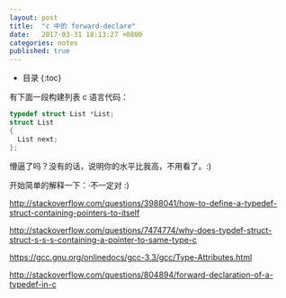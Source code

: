 ```yaml
---
layout: post
title:  "c 中的 forward-declare"
date:   2017-03-31 18:13:27 +0800
categories: notes
published: true
---
```

* 目录
{:toc}

有下面一段构建列表 c 语言代码：

```c
typedef struct List *List;
struct List
{
  List next;
};
```

懵逼了吗？没有的话，说明你的水平比我高，不用看了。:)

开始简单的解释一下：·不一定对 :)




http://stackoverflow.com/questions/3988041/how-to-define-a-typedef-struct-containing-pointers-to-itself

http://stackoverflow.com/questions/7474774/why-does-typdef-struct-struct-s-s-s-containing-a-pointer-to-same-type-c

https://gcc.gnu.org/onlinedocs/gcc-3.3/gcc/Type-Attributes.html

http://stackoverflow.com/questions/804894/forward-declaration-of-a-typedef-in-c